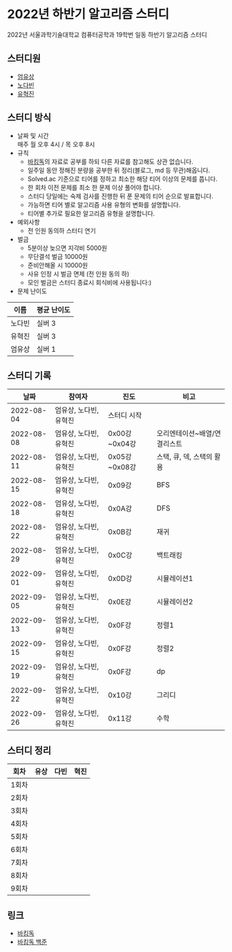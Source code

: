 # 2022년 하반기 알고리즘 스터디

2022년 서울과학기술대학교 컴퓨터공학과 19학번 일동 하반기 알고리즘 스터디

## 스터디원
- [엄유상](https://github.com/eomyoosang)
- [노다빈](https://github.com/nodb)
- [유혁진](https://github.com/yhj0329)

## 스터디 방식
- 날짜 및 시간  
매주 월 오후 4시 / 목 오후 8시
- 규칙
   - [바킹독](https://blog.encrypted.gg/category/%EA%B0%95%EC%A2%8C/%EC%8B%A4%EC%A0%84%20%EC%95%8C%EA%B3%A0%EB%A6%AC%EC%A6%98)의 자료로 공부를 하되 다른 자료를 참고해도 상관 없습니다.
   - 일주일 동안 정해진 분량을 공부한 뒤 정리(블로그, md 등 무관)해옵니다.
   - Solved.ac 기준으로 티어를 정하고 최소한 해당 티어 이상의 문제를 풉니다.
   - 한 회차 이전 문제를 최소 한 문제 이상 풀어야 합니다.
   - 스터디 당일에는 숙제 검사를 진행한 뒤 푼 문제의 티어 순으로 발표합니다.
   - 가능하면 티어 별로 알고리즘 사용 유형의 변화를 설명합니다.
   - 티어별 추가로 필요한 알고리즘 유형을 설명합니다.
- 예외사항
   - 전 인원 동의하 스터디 연기
- 벌금
   - 5분이상 늦으면 지각비 5000원
   - 무단결석 벌금 10000원
   - 준비안해올 시 10000원
   - 사유 인정 시 벌금 면제 (전 인원 동의 하)
   - 모인 벌금은 스터디 종료시 회식비에 사용됩니다:)
- 문제 난이도

|이름|평균 난이도|
|--|-----|
|노다빈|실버 3|
|유혁진|실버 3|
|엄유상|실버 1|

## 스터디 기록
|날짜|참여자|진도|비고|
|--|---|--|--|
|2022-08-04|엄유상, 노다빈, 유혁진|스터디 시작| |
|2022-08-08|엄유상, 노다빈, 유혁진|0x00강~0x04강|오리엔테이션~배열/연결리스트| |
|2022-08-11|엄유상, 노다빈, 유혁진|0x05강~0x08강|스택, 큐, 덱, 스택의 활용| |
|2022-08-15|엄유상, 노다빈, 유혁진|0x09강|BFS| |
|2022-08-18|엄유상, 노다빈, 유혁진|0x0A강|DFS| |
|2022-08-22|엄유상, 노다빈, 유혁진|0x0B강|재귀| |
|2022-08-29|엄유상, 노다빈, 유혁진|0x0C강|백트래킹| |
|2022-09-01|엄유상, 노다빈, 유혁진|0x0D강|시뮬레이션1| |
|2022-09-05|엄유상, 노다빈, 유혁진|0x0E강|시뮬레이션2| |
|2022-09-13|엄유상, 노다빈, 유혁진|0x0F강|정렬1| |
|2022-09-15|엄유상, 노다빈, 유혁진|0x0F강|정렬2| |
|2022-09-19|엄유상, 노다빈, 유혁진|0x0F강|dp| |
|2022-09-22|엄유상, 노다빈, 유혁진|0x10강|그리디| |
|2022-09-26|엄유상, 노다빈, 유혁진|0x11강|수학| |




## 스터디 정리
|회차|유상|다빈|혁진|
|--|---|--|--|
|1회차| | | |
|2회차| | | |
|3회차| | | |
|4회차| | | |
|5회차| | | |
|6회차| | | |
|7회차| | | |
|8회차| | | |
|9회차| | | |
## 링크
- [바킹독](https://blog.encrypted.gg/category/%EA%B0%95%EC%A2%8C/%EC%8B%A4%EC%A0%84%20%EC%95%8C%EA%B3%A0%EB%A6%AC%EC%A6%98?page=2)
- [바킹독 백준](https://github.com/encrypted-def/basic-algo-lecture/blob/master/workbook.md)
